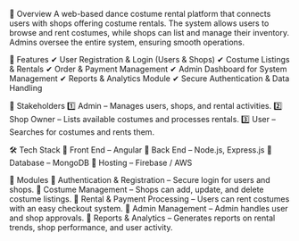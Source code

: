📌 Overview
A web-based dance costume rental platform that connects users with shops offering costume rentals. The system allows users to browse and rent costumes, while shops can list and manage their inventory. Admins oversee the entire system, ensuring smooth operations.

🚀 Features
✔ User Registration & Login (Users & Shops)
✔ Costume Listings & Rentals
✔ Order & Payment Management
✔ Admin Dashboard for System Management
✔ Reports & Analytics Module
✔ Secure Authentication & Data Handling

👥 Stakeholders
1️⃣ Admin – Manages users, shops, and rental activities.
2️⃣ Shop Owner – Lists available costumes and processes rentals.
3️⃣ User – Searches for costumes and rents them.

🛠 Tech Stack
🔹 Front End – Angular
🔹 Back End – Node.js, Express.js
🔹 Database – MongoDB
🔹 Hosting – Firebase / AWS

📂 Modules
📌 Authentication & Registration – Secure login for users and shops.
📌 Costume Management – Shops can add, update, and delete costume listings.
📌 Rental & Payment Processing – Users can rent costumes with an easy checkout system.
📌 Admin Management – Admin handles user and shop approvals.
📌 Reports & Analytics – Generates reports on rental trends, shop performance, and user activity.

